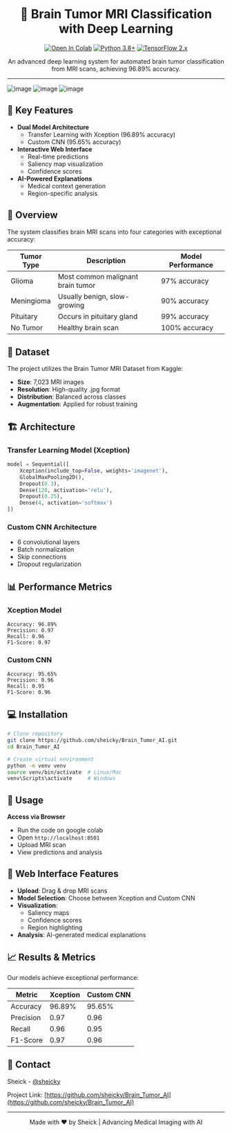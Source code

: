 <div align="center">

# 🧠 Brain Tumor MRI Classification with Deep Learning

[![Open In Colab](https://colab.research.google.com/assets/colab-badge.svg)](https://colab.research.google.com/github/sheicky/Brain_Tumor_AI/blob/main/brain_tumor.ipynb)
[![Python 3.8+](https://img.shields.io/badge/python-3.8+-blue.svg)](https://www.python.org/downloads/release/python-380/)
[![TensorFlow 2.x](https://img.shields.io/badge/TensorFlow-2.x-orange.svg)](https://www.tensorflow.org/)

An advanced deep learning system for automated brain tumor classification from MRI scans, achieving 96.89% accuracy.


</div>

---
![image](https://github.com/user-attachments/assets/2cee2a72-8b8d-4f2d-95c8-11eff38f95ff)
![image](https://github.com/user-attachments/assets/7ae5c706-1188-46ef-891f-bd12230a3105)
![image](https://github.com/user-attachments/assets/edbdb374-1bbd-45ea-baa0-b6e7df6c6369)






## 🌟 Key Features

- **Dual Model Architecture**
  - Transfer Learning with Xception (96.89% accuracy)
  - Custom CNN (95.65% accuracy)
- **Interactive Web Interface**
  - Real-time predictions
  - Saliency map visualization
  - Confidence scores
- **AI-Powered Explanations**
  - Medical context generation
  - Region-specific analysis

## 🎯 Overview

The system classifies brain MRI scans into four categories with exceptional accuracy:

| Tumor Type | Description                       | Model Performance |
| ---------- | --------------------------------- | ----------------- |
| Glioma     | Most common malignant brain tumor | 97% accuracy      |
| Meningioma | Usually benign, slow-growing      | 90% accuracy      |
| Pituitary  | Occurs in pituitary gland         | 99% accuracy      |
| No Tumor   | Healthy brain scan                | 100% accuracy     |

## 🔬 Dataset

The project utilizes the Brain Tumor MRI Dataset from Kaggle:

- **Size**: 7,023 MRI images
- **Resolution**: High-quality .jpg format
- **Distribution**: Balanced across classes
- **Augmentation**: Applied for robust training

## 🏗️ Architecture

### Transfer Learning Model (Xception)

```python
model = Sequential([
    Xception(include_top=False, weights='imagenet'),
    GlobalMaxPooling2D(),
    Dropout(0.3),
    Dense(128, activation='relu'),
    Dropout(0.25),
    Dense(4, activation='softmax')
])
```

### Custom CNN Architecture

- 6 convolutional layers
- Batch normalization
- Skip connections
- Dropout regularization

## 📊 Performance Metrics

### Xception Model

```
Accuracy: 96.89%
Precision: 0.97
Recall: 0.96
F1-Score: 0.97
```

### Custom CNN

```
Accuracy: 95.65%
Precision: 0.96
Recall: 0.95
F1-Score: 0.96
```

## 💻 Installation

```bash
# Clone repository
git clone https://github.com/sheicky/Brain_Tumor_AI.git
cd Brain_Tumor_AI

# Create virtual environment
python -m venv venv
source venv/bin/activate  # Linux/Mac
venv\Scripts\activate     # Windows
```

## 🚀 Usage
 
**Access via Browser**

- Run the code on google colab
- Open `http://localhost:8501`
- Upload MRI scan
- View predictions and analysis

## 📱 Web Interface Features

- **Upload**: Drag & drop MRI scans
- **Model Selection**: Choose between Xception and Custom CNN
- **Visualization**:
  - Saliency maps
  - Confidence scores
  - Region highlighting
- **Analysis**: AI-generated medical explanations


## 📈 Results & Metrics

Our models achieve exceptional performance:

<div align="center">

| Metric    | Xception | Custom CNN |
| --------- | -------- | ---------- |
| Accuracy  | 96.89%   | 95.65%     |
| Precision | 0.97     | 0.96       |
| Recall    | 0.96     | 0.95       |
| F1-Score  | 0.97     | 0.96       |

</div>


## 📧 Contact

Sheick - [@sheicky](https://github.com/sheicky)

Project Link: [https://github.com/sheicky/Brain_Tumor_AI](https://github.com/sheicky/Brain_Tumor_AI)

---

<div align="center">
Made with ❤️ by Sheick | Advancing Medical Imaging with AI
</div>
